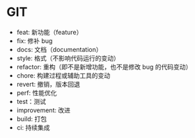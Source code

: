 # GIT

- feat: 新功能（feature）
- fix: 修补 bug
- docs: 文档（documentation）
- style: 格式（不影响代码运行的变动）
- refactor: 重构（即不是新增功能，也不是修改 bug 的代码变动）
- chore: 构建过程或辅助工具的变动
- revert: 撤销，版本回退
- perf: 性能优化
- test：测试
- improvement: 改进
- build: 打包
- ci: 持续集成
